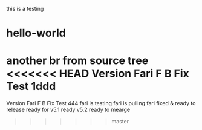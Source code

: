 this is a testing
# hello-world
another br
from source tree
<<<<<<< HEAD
Version Fari F B Fix Test 1ddd
=======
Version Fari F B Fix Test 444
fari is testing
fari is pulling
fari fixed & ready to release
ready for v5.1
ready v5.2 ready to mearge
>>>>>>> master
